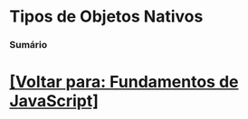 # Tipos de Objetos Nativos

### Sumário

# [[Voltar para: Fundamentos de JavaScript]](../../fundamentos-Javascript.md)

<!--
- setInterval
- callaback
- axios
- axios.interceptors
- axios.interceptors.request
- axios.interceptors.request.use
- Template Literal
- NaN
- Infinity
- Comportamento das variáveis de ambiente (process.env) em relação a valores falsy
- Variáveis
- Classes
- Objetos
- Linguagem de Programação
- Linguagem de Programação de alto nível
- Linguagem de Programação interpretada
- Linguagem de Programação dinamicamente tipada
- Node.js
- JS é compilada antes de executada (pelo motor)
-->